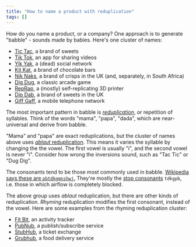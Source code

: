 ```yaml
---
title: "How to name a product with reduplication"
tags: []
---
```


How do you name a product, or a company?
One approach is to generate "babble" -
sounds made by babies.
Here's one cluster of names:

* [Tic Tac](https://www.tictac.com/us/en/), a brand of sweets
* [Tik Tok](https://www.tiktok.com/en/), an app for sharing videos
* [Yik Yak](https://en.wikipedia.org/wiki/Yik_Yak), a (dead) social network
* [Kit Kat](https://en.wikipedia.org/wiki/Kit_Kat), a brand of chocolate bars
* [Nik Naks](https://en.wikipedia.org/wiki/Nik_Naks_(British_snack)), a brand of crisps in the UK (and, separately, in South Africa)
* [Dig Dug](https://en.wikipedia.org/wiki/Dig_Dug), a classic arcade game
* [RepRap](https://reprap.org/wiki/RepRap), a (mostly) self-replicating 3D printer
* [Dip Dab](https://barrattsweets.co.uk/sweets/dip-dab/), a brand of sweets in the UK
* [Giff Gaff](https://www.giffgaff.com/), a mobile telephone network

The most important pattern in babble is [_reduplication_](https://en.wikipedia.org/wiki/Reduplication),
or repetition of syllables.
Think of the words "mama", "papa", "dada",
which are near-universal and derive from babble.

"Mama" and "papa" are exact reduplications,
but the cluster of names above uses [_ablaut_ reduplication](https://en.wikipedia.org/wiki/Reduplication#English).
This means it varies the syllable by changing the the vowel.
The first vowel is usually "i",
and the second vowel is never "i".
Consider how wrong the inversions sound,
such as "Tac Tic" or "Dug Dig".

The consonants tend to be those most commonly used in babble.
[Wikipedia says these are `pbtdkgmnshwj`.](https://en.wikipedia.org/wiki/Babbling#Typical_development)
They're mostly the [stop consonants](https://en.wikipedia.org/wiki/Stop_consonant) `tdkgpb`,
i.e. those in which airflow is completely blocked.

The above group uses _ablaut_ reduplication,
but there are other kinds of reduplication.
_Rhyming_ reduplication modifies the first consonant, instead of the vowel.
Here are some examples from the rhyming reduplication cluster:

* [Fit Bit](https://www.fitbit.com/uk/home), an activity tracker
* [PubNub](https://www.pubnub.com/), a publish/subscribe service
* [StubHub](https://www.stubhub.co.uk/), a ticket exchange
* [Grubhub](https://www.grubhub.com/), a food delivery service
